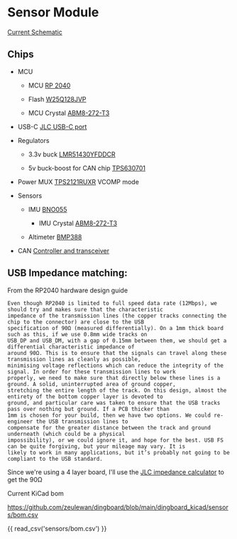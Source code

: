 # Sensor Module

[Current Schematic](https://github.com/zeulewan/dingboard/blob/main/dingboard_kicad/sensors/sensors.pdf)

## Chips

- MCU

    - MCU [RP 2040](https://www.raspberrypi.com/products/rp2040/)

    - Flash [W25Q128JVP](https://www.winbond.com/hq/product/code-storage-flash-memory/serial-nor-flash/?__locale=en&partNo=W25Q128JV)

    - MCU Crystal [ABM8-272-T3](https://www.digikey.ca/en/products/detail/abracon-llc/ABM8-272-T3/22472366)

- USB-C [JLC USB-C port](https://jlcpcb.com/partdetail/Korean_HropartsElec-TYPE_C_31_M04/C129018)

- Regulators 

    - 3.3v buck [LMR51430YFDDCR](https://www.ti.com/product/LMR51430/part-details/LMR51430YFDDCR)

    - 5v buck-boost for CAN chip [TPS630701](https://www.ti.com/lit/ds/symlink/tps63070.pdf?ts=1734177677058)

- Power MUX [TPS2121RUXR](https://www.ti.com/product/TPS2121/part-details/TPS2121RUXR) VCOMP mode

- Sensors

    - IMU [BNO055](https://www.bosch-sensortec.com/products/smart-sensor-systems/bno055/)

        - IMU Crystal [ABM8-272-T3](https://www.digikey.ca/en/products/detail/abracon-llc/ABM8-272-T3/22472366)

    - Altimeter [BMP388](https://www.bosch-sensortec.com/products/environmental-sensors/pressure-sensors/bmp388/)

- CAN [Controller and transceiver](https://www.digikey.ca/en/products/detail/microchip-technology/MCP25625T-E-ML/4860099)

## USB Impedance matching:

From the RP2040 hardware design guide
```
Even though RP2040 is limited to full speed data rate (12Mbps), we should try and makes sure that the characteristic
impedance of the transmission lines (the copper tracks connecting the chip to the connector) are close to the USB
specification of 90Ω (measured differentially). On a 1mm thick board such as this, if we use 0.8mm wide tracks on
USB_DP and USB_DM, with a gap of 0.15mm between them, we should get a differential characteristic impedance of
around 90Ω. This is to ensure that the signals can travel along these transmission lines as cleanly as possible,
minimising voltage reflections which can reduce the integrity of the signal. In order for these transmission lines to work
properly, we need to make sure that directly below these lines is a ground. A solid, uninterrupted area of ground copper,
stretching the entire length of the track. On this design, almost the entirety of the bottom copper layer is devoted to
ground, and particular care was taken to ensure that the USB tracks pass over nothing but ground. If a PCB thicker than
1mm is chosen for your build, then we have two options. We could re-engineer the USB transmission lines to
compensate for the greater distance between the track and ground underneath (which could be a physical
impossibility), or we could ignore it, and hope for the best. USB FS can be quite forgiving, but your mileage may vary. It is
likely to work in many applications, but it’s probably not going to be compliant to the USB standard.
```

Since we're using a 4 layer board, I'll use the [JLC impedance calculator](https://jlcpcb.com/pcb-impedance-calculator) to get the 90Ω

Current KiCad bom

https://github.com/zeulewan/dingboard/blob/main/dingboard_kicad/sensors/bom.csv

{{ read_csv('sensors/bom.csv') }}
